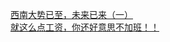   
[西南大势已至，未来已来（一）](http://www.dianyue.me/archives/503/d4zqiqgagtbl5eom/)  
[就这么点工资，你还好意思不加班！！](http://www.dianyue.me/archives/318/jswbakkbg4inwjap/)
